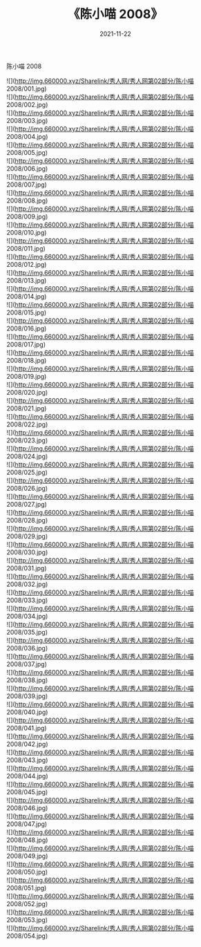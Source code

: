 ﻿---
layout: post
title:  《陈小喵 2008》
date:   2021-11-22
img: http://img.660000.xyz/Sharelink/秀人网/秀人网第02部分/陈小喵 2008/000.jpg
categories: [美女, 清纯, 唯美]
---

陈小喵 2008

  ![](http://img.660000.xyz/Sharelink/秀人网/秀人网第02部分/陈小喵 2008/001.jpg) <br> ![](http://img.660000.xyz/Sharelink/秀人网/秀人网第02部分/陈小喵 2008/002.jpg) <br> ![](http://img.660000.xyz/Sharelink/秀人网/秀人网第02部分/陈小喵 2008/003.jpg) <br> ![](http://img.660000.xyz/Sharelink/秀人网/秀人网第02部分/陈小喵 2008/004.jpg) <br> ![](http://img.660000.xyz/Sharelink/秀人网/秀人网第02部分/陈小喵 2008/005.jpg) <br> ![](http://img.660000.xyz/Sharelink/秀人网/秀人网第02部分/陈小喵 2008/006.jpg) <br> ![](http://img.660000.xyz/Sharelink/秀人网/秀人网第02部分/陈小喵 2008/007.jpg) <br> ![](http://img.660000.xyz/Sharelink/秀人网/秀人网第02部分/陈小喵 2008/008.jpg) <br> ![](http://img.660000.xyz/Sharelink/秀人网/秀人网第02部分/陈小喵 2008/009.jpg) <br> ![](http://img.660000.xyz/Sharelink/秀人网/秀人网第02部分/陈小喵 2008/010.jpg) <br> ![](http://img.660000.xyz/Sharelink/秀人网/秀人网第02部分/陈小喵 2008/011.jpg) <br> ![](http://img.660000.xyz/Sharelink/秀人网/秀人网第02部分/陈小喵 2008/012.jpg) <br> ![](http://img.660000.xyz/Sharelink/秀人网/秀人网第02部分/陈小喵 2008/013.jpg) <br> ![](http://img.660000.xyz/Sharelink/秀人网/秀人网第02部分/陈小喵 2008/014.jpg) <br> ![](http://img.660000.xyz/Sharelink/秀人网/秀人网第02部分/陈小喵 2008/015.jpg) <br> ![](http://img.660000.xyz/Sharelink/秀人网/秀人网第02部分/陈小喵 2008/016.jpg) <br> ![](http://img.660000.xyz/Sharelink/秀人网/秀人网第02部分/陈小喵 2008/017.jpg) <br> ![](http://img.660000.xyz/Sharelink/秀人网/秀人网第02部分/陈小喵 2008/018.jpg) <br> ![](http://img.660000.xyz/Sharelink/秀人网/秀人网第02部分/陈小喵 2008/019.jpg) <br> ![](http://img.660000.xyz/Sharelink/秀人网/秀人网第02部分/陈小喵 2008/020.jpg) <br> ![](http://img.660000.xyz/Sharelink/秀人网/秀人网第02部分/陈小喵 2008/021.jpg) <br> ![](http://img.660000.xyz/Sharelink/秀人网/秀人网第02部分/陈小喵 2008/022.jpg) <br> ![](http://img.660000.xyz/Sharelink/秀人网/秀人网第02部分/陈小喵 2008/023.jpg) <br> ![](http://img.660000.xyz/Sharelink/秀人网/秀人网第02部分/陈小喵 2008/024.jpg) <br> ![](http://img.660000.xyz/Sharelink/秀人网/秀人网第02部分/陈小喵 2008/025.jpg) <br> ![](http://img.660000.xyz/Sharelink/秀人网/秀人网第02部分/陈小喵 2008/026.jpg) <br> ![](http://img.660000.xyz/Sharelink/秀人网/秀人网第02部分/陈小喵 2008/027.jpg) <br> ![](http://img.660000.xyz/Sharelink/秀人网/秀人网第02部分/陈小喵 2008/028.jpg) <br> ![](http://img.660000.xyz/Sharelink/秀人网/秀人网第02部分/陈小喵 2008/029.jpg) <br> ![](http://img.660000.xyz/Sharelink/秀人网/秀人网第02部分/陈小喵 2008/030.jpg) <br> ![](http://img.660000.xyz/Sharelink/秀人网/秀人网第02部分/陈小喵 2008/031.jpg) <br> ![](http://img.660000.xyz/Sharelink/秀人网/秀人网第02部分/陈小喵 2008/032.jpg) <br> ![](http://img.660000.xyz/Sharelink/秀人网/秀人网第02部分/陈小喵 2008/033.jpg) <br> ![](http://img.660000.xyz/Sharelink/秀人网/秀人网第02部分/陈小喵 2008/034.jpg) <br> ![](http://img.660000.xyz/Sharelink/秀人网/秀人网第02部分/陈小喵 2008/035.jpg) <br> ![](http://img.660000.xyz/Sharelink/秀人网/秀人网第02部分/陈小喵 2008/036.jpg) <br> ![](http://img.660000.xyz/Sharelink/秀人网/秀人网第02部分/陈小喵 2008/037.jpg) <br> ![](http://img.660000.xyz/Sharelink/秀人网/秀人网第02部分/陈小喵 2008/038.jpg) <br> ![](http://img.660000.xyz/Sharelink/秀人网/秀人网第02部分/陈小喵 2008/039.jpg) <br> ![](http://img.660000.xyz/Sharelink/秀人网/秀人网第02部分/陈小喵 2008/040.jpg) <br> ![](http://img.660000.xyz/Sharelink/秀人网/秀人网第02部分/陈小喵 2008/041.jpg) <br> ![](http://img.660000.xyz/Sharelink/秀人网/秀人网第02部分/陈小喵 2008/042.jpg) <br> ![](http://img.660000.xyz/Sharelink/秀人网/秀人网第02部分/陈小喵 2008/043.jpg) <br> ![](http://img.660000.xyz/Sharelink/秀人网/秀人网第02部分/陈小喵 2008/044.jpg) <br> ![](http://img.660000.xyz/Sharelink/秀人网/秀人网第02部分/陈小喵 2008/045.jpg) <br> ![](http://img.660000.xyz/Sharelink/秀人网/秀人网第02部分/陈小喵 2008/046.jpg) <br> ![](http://img.660000.xyz/Sharelink/秀人网/秀人网第02部分/陈小喵 2008/047.jpg) <br> ![](http://img.660000.xyz/Sharelink/秀人网/秀人网第02部分/陈小喵 2008/048.jpg) <br> ![](http://img.660000.xyz/Sharelink/秀人网/秀人网第02部分/陈小喵 2008/049.jpg) <br> ![](http://img.660000.xyz/Sharelink/秀人网/秀人网第02部分/陈小喵 2008/050.jpg) <br> ![](http://img.660000.xyz/Sharelink/秀人网/秀人网第02部分/陈小喵 2008/051.jpg) <br> ![](http://img.660000.xyz/Sharelink/秀人网/秀人网第02部分/陈小喵 2008/052.jpg) <br> ![](http://img.660000.xyz/Sharelink/秀人网/秀人网第02部分/陈小喵 2008/053.jpg) <br> ![](http://img.660000.xyz/Sharelink/秀人网/秀人网第02部分/陈小喵 2008/054.jpg) <br>